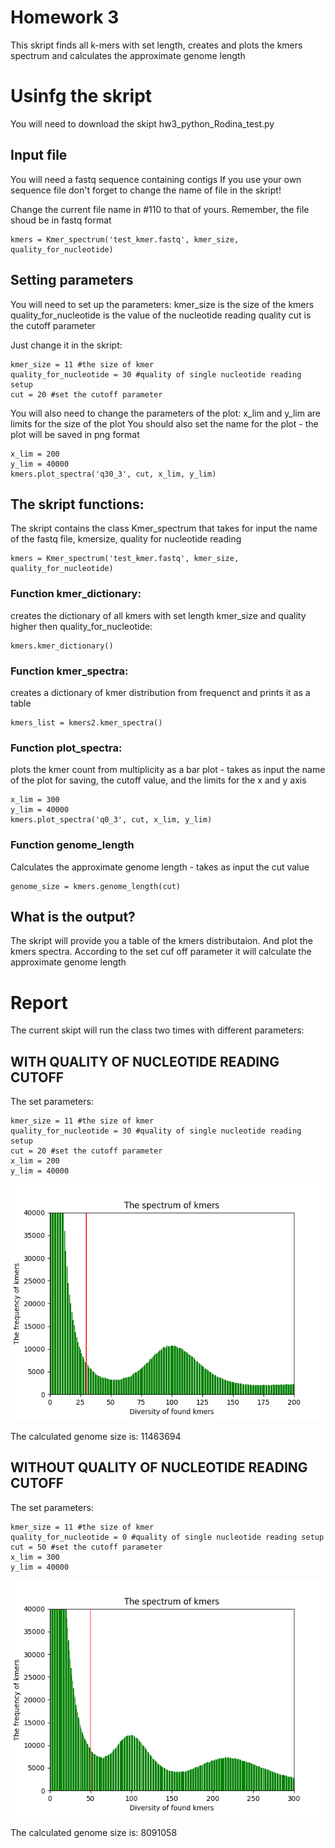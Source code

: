 # Homework 3

This skript finds all k-mers with set length, creates and plots the kmers spectrum and calculates the approximate genome length

# Usinfg the skript 

You will need to download the skipt hw3_python_Rodina_test.py

## Input file
You will need a fastq sequence containing contigs
If you use your own sequence file don't forget to change the name of file in the skript!

Change the current file name in #110 to that of yours. Remember, the file shoud be in fastq format
```
kmers = Kmer_spectrum('test_kmer.fastq', kmer_size, quality_for_nucleotide)
```
## Setting parameters

You will need to set up the parameters:
kmer_size is the size of the kmers 
quality_for_nucleotide is the value of the nucleotide reading quality
cut is the cutoff parameter

Just change it in the skript:
```
kmer_size = 11 #the size of kmer
quality_for_nucleotide = 30 #quality of single nucleotide reading setup
cut = 20 #set the cutoff parameter
```
You will also need to change the parameters of the plot:
x_lim and y_lim are limits for the size of the plot
You should also set the name for the plot - the plot will be saved in png format

```
x_lim = 200
y_lim = 40000
kmers.plot_spectra('q30_3', cut, x_lim, y_lim)
```
## The skript functions:
The skript contains the class Kmer_spectrum that takes for input the name of the fastq file, 
kmersize, quality for nucleotide reading
```
kmers = Kmer_spectrum('test_kmer.fastq', kmer_size, quality_for_nucleotide)
```

### Function kmer_dictionary:
creates the dictionary of all kmers with set length kmer_size and quality higher then quality_for_nucleotide:

```
kmers.kmer_dictionary()
```
### Function kmer_spectra:
creates a dictionary of kmer distribution from frequenct and prints it as a table
```
kmers_list = kmers2.kmer_spectra()
```
### Function plot_spectra:
plots the kmer count from multiplicity as a bar plot - takes as input the name of the plot for saving, the cutoff value, 
and the limits for the x and y axis
```
x_lim = 300
y_lim = 40000
kmers.plot_spectra('q0_3', cut, x_lim, y_lim)
```
### Function genome_length 
Calculates the approximate genome length - takes as input the cut value
```
genome_size = kmers.genome_length(cut)
```
## What is the output?

The skript will provide you a table of the kmers distributaion. And plot the kmers spectra.
According to the set cuf off parameter it will calculate the approximate genome length

# Report
The current skipt will run the class two times with different parameters:
## WITH QUALITY OF NUCLEOTIDE READING CUTOFF

The set parameters:
```
kmer_size = 11 #the size of kmer
quality_for_nucleotide = 30 #quality of single nucleotide reading setup
cut = 20 #set the cutoff parameter
x_lim = 200
y_lim = 40000
```
![alt text](q30_3.png)

The calculated genome size is: 11463694

## WITHOUT QUALITY OF NUCLEOTIDE READING CUTOFF

The set parameters:
```
kmer_size = 11 #the size of kmer
quality_for_nucleotide = 0 #quality of single nucleotide reading setup
cut = 50 #set the cutoff parameter
x_lim = 300
y_lim = 40000
```
![alt text](q0_3.png)

The calculated genome size is: 8091058

